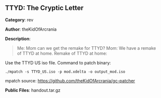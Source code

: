 ## TTYD: The Cryptic Letter

**Category**: rev

**Author**: theKidOfArcrania

**Description**:

> Me: Mom can we get the remake for TTYD?
> Mom: We have a remake of TTYD at home.
> Remake of TTYD at home:

Use the TTYD US iso file. Command to patch binary:
```
./mpatch -s TTYD_US.iso -p mod.xdelta -o output_mod.iso
```

mpatch source: https://github.com/theKidOfArcrania/gc-patcher

**Public Files**: handout.tar.gz
